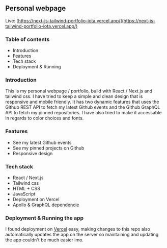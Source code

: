 ## Personal webpage  
  
Live: [https://next-js-tailwind-portfolio-iota.vercel.app/](https://next-js-tailwind-portfolio-iota.vercel.app/)  

### Table of contents  
+ Introduction  
+ Features  
+ Tech stack
+ Deployment & Running
  
### Introduction  
  This is my personal webpage / portfolio, build with React / Next.js and tailwind css. I have tried to keep a simple and clean design that is responsive and mobile friendly. It has two dynamic features that uses the Github REST API to fetch my latest Github events and the Github GraphQL API to fetch my pinned repositories. I have also tried to make it accessable in regards to color choices and fonts.
    
### Features    
  + See my latest Github events
  + See my pinned projects on Github
  + Responsive design
    
### Tech stack  
  + React / Next.js
  + Tailwind css
  + HTML + CSS
  + JavaScript
  + Deployment on Vercel
  + Apollo & GraphQL dependencie  
  
### Deployment & Running the app
I found deployment on [Vercel](https://vercel.com/) easy, making changes to this repo also automatically updates the app on the server so maintaining and updating the app couldn't be much easier imo.  
